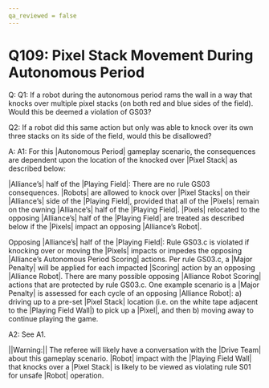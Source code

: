 ```yaml
---
qa_reviewed = false
---
```


# Q109: Pixel Stack Movement During Autonomous Period

Q: Q1: If a robot during the autonomous period rams the wall in a way that knocks over multiple pixel stacks (on both red and blue sides of the field). Would this be deemed a violation of GS03?

Q2: If a robot did this same action but only was able to knock over its own three stacks on its side of the field, would this be disallowed?

A: A1: For this |Autonomous Period| gameplay scenario, the consequences are dependent upon the location of the knocked over |Pixel Stack| as described below:

|Alliance’s| half of the |Playing Field|: There are no rule GS03 consequences. |Robots| are allowed to knock over |Pixel Stacks| on their |Alliance’s| side of the |Playing Field|, provided that all of the |Pixels| remain on the owning |Alliance’s| half of the |Playing Field|. |Pixels| relocated to the opposing |Alliance’s| half of the |Playing Field| are treated as described below if the |Pixels| impact an opposing |Alliance’s Robot|.

Opposing |Alliance’s| half of the |Playing Field|: Rule GS03.c is violated if knocking over or moving the |Pixels| impacts or impedes the opposing |Alliance’s Autonomous Period Scoring| actions. Per rule GS03.c, a |Major Penalty| will be applied for each impacted |Scoring| action by an opposing |Alliance Robot|. There are many possible opposing |Alliance Robot Scoring| actions that are protected by rule GS03.c. One example scenario is a |Major Penalty| is assessed for each cycle of an opposing |Alliance Robot|: a) driving up to a pre-set |Pixel Stack| location (i.e. on the white tape adjacent to the |Playing Field Wall|) to pick up a |Pixel|, and then b) moving away to continue playing the game. 

A2: See A1.

||Warning:|| The referee will likely have a conversation with the |Drive Team| about this gameplay scenario. |Robot| impact with the |Playing Field Wall| that knocks over a |Pixel Stack| is likely to be viewed as violating rule S01 for unsafe |Robot| operation.